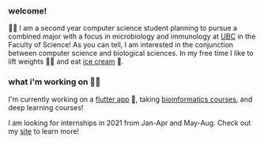 ### welcome!
👩‍🔬 I am a second year computer science student planning to pursue a combined major with a focus in microbiology and immunology at [UBC](https://ubc.ca) in the Faculty of Science! As you can tell, I am interested in the conjunction between computer science and biological sciences. In my free time I like to lift weights 🏋️‍♀️ and eat [ice cream](https://www.madebymarcus.ca/) 🍦. 

### what i'm working on 👩‍💻
I'm currently working on a [flutter app](https://github.com/lhao03/nutrin-food-tracking-app) 📱, taking [bioinformatics courses](https://github.com/ossu/bioinformatics), and deep learning courses!

I am looking for internships in 2021 from Jan-Apr and May-Aug. Check out my [site](https://haolucy.tech/) to learn more!



